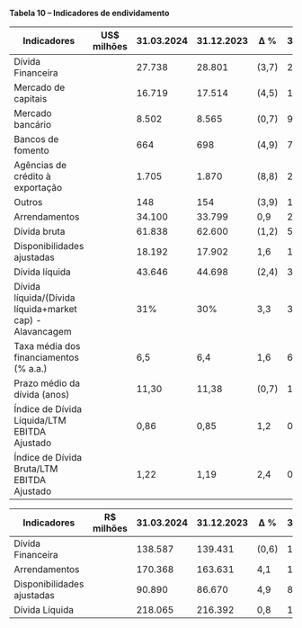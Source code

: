 **Tabela 10 – Indicadores de endividamento**

| Indicadores                                             | US$ milhões | 31.03.2024 | 31.12.2023 | Δ %   | 31.03.2023 |
|--------------------------------------------------------|-------------|------------|------------|-------|------------|
| Dívida Financeira                                      |             | 27.738     | 28.801     | (3,7) | 29.836     |
| Mercado de capitais                                    |             | 16.719     | 17.514     | (4,5) | 17.011     |
| Mercado bancário                                       |             | 8.502      | 8.565      | (0,7) | 9.741      |
| Bancos de fomento                                      |             | 664        | 698        | (4,9) | 720        |
| Agências de crédito à exportação                       |             | 1.705      | 1.870      | (8,8) | 2.201      |
| Outros                                                 |             | 148        | 154        | (3,9) | 163        |
| Arrendamentos                                         |             | 34.100     | 33.799     | 0,9   | 23.513     |
| Dívida bruta                                          |             | 61.838     | 62.600     | (1,2) | 53.349     |
| Disponibilidades ajustadas                             |             | 18.192     | 17.902     | 1,6   | 15.761     |
| Dívida líquida                                        |             | 43.646     | 44.698     | (2,4) | 37.588     |
| Dívida líquida/(Dívida líquida+market cap) - Alavancagem |             | 31%        | 30%        | 3,3   | 37%        |
| Taxa média dos financiamentos (% a.a.)                |             | 6,5        | 6,4        | 1,6   | 6,5        |
| Prazo médio da dívida (anos)                          |             | 11,30      | 11,38      | (0,7) | 12,02      |
| Índice de Dívida Líquida/LTM EBITDA Ajustado         |             | 0,86       | 0,85       | 1,2   | 0,58       |
| Índice de Dívida Bruta/LTM EBITDA Ajustado           |             | 1,22       | 1,19       | 2,4   | 0,82       |

| Indicadores                                             | R$ milhões  | 31.03.2024 | 31.12.2023 | Δ %   | 31.03.2023 |
|--------------------------------------------------------|-------------|------------|------------|-------|------------|
| Dívida Financeira                                      |             | 138.587    | 139.431    | (0,6) | 151.575    |
| Arrendamentos                                         |             | 170.368    | 163.631    | 4,1   | 119.456    |
| Disponibilidades ajustadas                             |             | 90.890     | 86.670     | 4,9   | 80.068     |
| Dívida Líquida                                        |             | 218.065    | 216.392    | 0,8   | 190.963    |